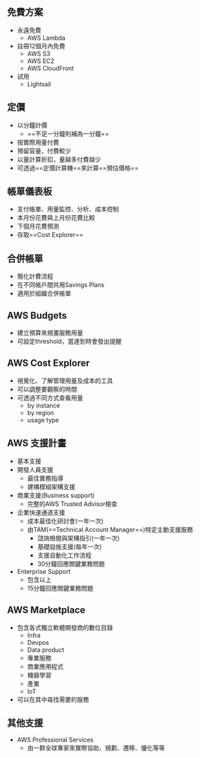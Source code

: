
## 免費方案

+ 永遠免費
	+ AWS Lambda
+ 註冊12個月內免費
	+ AWS S3
	+ AWS EC2
	+ AWS CloudFront
+ 試用
	+ Lightsail

## 定價

+ 以分鐘計價
	+ ==不足一分鐘則補為一分鐘==
+ 按實際用量付費
+ 預留容量，付費較少
+ 以量計算折扣，量越多付費越少
+ 可透過==定價計算機==來計算==預估價格==

## 帳單儀表板

+ 支付帳單、用量監控、分析、成本控制
+ 本月份花費與上月份花費比較
+ 下個月花費預測
+ 存取==Cost Explorer==


## 合併帳單

+ 簡化計費流程
+ 在不同帳戶間共用Savings Plans
+ 適用於組織合併帳單

## AWS Budgets

+ 建立預算來規畫服務用量
+ 可設定threshold，當達到時會發出提醒

## AWS Cost Explorer

+ 視覺化、了解管理用量及成本的工具
+ 可以調整要觀察的時間
+ 可透過不同方式查看用量
	+ by instance
	+ by region
	+ usage type

## AWS 支援計畫

+ 基本支援
+ 開發人員支援
	+ 最佳實務指導
	+ 建構模組架構支援
+ 商業支援(Business support)
	+ 完整的AWS Trusted Advisor檢查
+ 企業快速通道支援
	+ 成本最佳化研討會(一年一次)
	+ 由TAM(==Technical Account Manager==)特定主動支援服務
		+ 諮詢檢閱與架構指引(一年一次)
		+ 基礎設施支援(每年一次)
		+ 支援自動化工作流程
		+ 30分鐘回應關鍵業務問題
+ Enterprise Support
	+ 包含以上
	+ 15分鐘回應關鍵業務問題

## AWS Marketplace

+ 包含各式獨立軟體開發商的數位目錄
	+ Infra
	+ Devpos
	+ Data product 
	+ 專業服務
	+ 商業應用程式
	+ 機器學習
	+ 產業
	+ IoT
+ 可以在其中尋找需要的服務


## 其他支援

+ AWS Professional Services
	+ 由一群全球專家來實際協助、規劃、遷移、優化等等